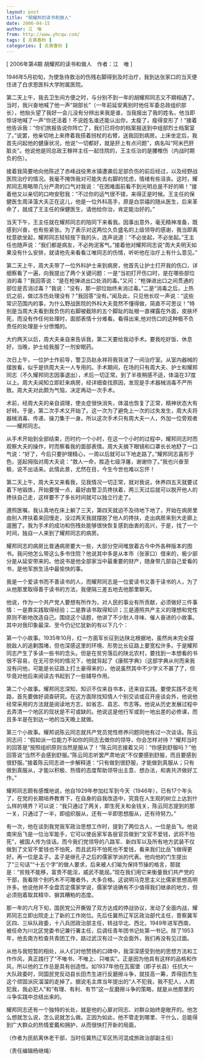 ```yaml
---
layout: post
title: "胡耀邦的读书和做人"
date: 2006-04-15
author: 江　唯
from: http://www.yhcqw.com/
tags: [ 炎黄春秋 ]
categories: [ 炎黄春秋 ]
---
```



[ 2006年第4期 胡耀邦的读书和做人　作者：江　唯 ]

1946年5月初旬，为使急待救治的伤残右脚得到及时治疗，我到达张家口的当天便住进了白求恩医科大学附属医院。


第二天上午，我去卫生间方便之时，与分别不到一年的胡耀邦同志又不期相遇了。当时，我兴奋地喊了他一声“胡部长”（一年前延安离别时他任军委总政组织部长），他抬头望了我好一会儿没有分辨出来我是谁，当我报出了我的姓名，他当即惊讶地喊了一声“你还活着！不说姓名谁还能认出你，太瘦了，瘦得变形了！”接着他告诉我：“你们旅报告说你阵亡了，我们已将你的档案报送到中组部烈士档案室了。”说罢，他亲切地上来搀着我搭着拐杖的右臂，送我回到病房。上床坐定后，我首先问起他的健康状况，他说“一切都好，就是肝上有点问题”，病名叫“阿米巴肝脏炎”。他说他是同总政王稼祥主任一起住院的，王主任治的是腰椎伤（内战时期负的伤）。


接着我简要地向他陈述了赤峰战役黑水镇遭袭后足部负伤的前后经过，以及经野战医院治疗的情况。我毫不掩饰我对可能失去右脚的忧虑，情绪有些沮丧。这时，耀邦同志用略带几分严肃的口气对我说：“在困难面前看不到光明总是不好的嘛！”接着他又以亲切的口吻安慰我：“不过你的运气很不错，来得正是时候。王主任的保健医生周泽藻大夫正在这儿，他是一位外科高手，原是白崇禧的随从医生，后来革命了，就成了王主任的保健医生，请他给你治，肯定能治好的。”


当天下午，王主任就在耀邦同志的陪同下来看我。因事出意外，毫无精神准备，既感到兴奋，也有些紧张。为了表示对这两位久负盛名的上级领导的感谢，我当即离枕意欲坐起，耀邦同志轻轻按下我的头，连声说道：“不必坐起，不必坐起。”王主任也随声说：“我们都是病友，不必拘泥客气。”接着他对耀邦同志说“周大夫明天如果没有什么安排，就请他先来看看江唯同志的伤情，听听他在治疗上有什么意见。”


第二天上午，周大夫带了一位外科护士来到病房，他首先让护士打开我的伤口，详细察看了一遍，向我提出了两个关键问题：一是“当初打开伤口时，是在哪些部位消的毒？”我回答说：“是在枪弹进出口处消的毒。”又问：“枪弹进出口之间贯通的部位是否消过毒？”我说：“没有，那一部位始终未消过毒。”二是“消毒之后，上热炕之前，做过冻伤处理没有？”我回答“没有。”闻及此，只见他长叹一声说：“这些常识范围内的事，为什么野战医院的外科大夫竟然不懂得做，简直不可思议！”特别是当周大夫看到我负伤的右脚被截除的五个脚趾的趾根一直裸露在外面，皮肤坏死，而没有作任何处理时，面部表情十分难看。看得出来,他对伤口的这种极不负责任的处理是十分愤慨的。

大约两天以后，周大夫亲自来告诉我，第二天要给我动手术。要我吃好饭、休息好。当晚，护士给我服了一剂安眠药。


次日上午，一位护士作前导，警卫员赵永祥将我背进了一间治疗室。从室内器械的摆放看，似乎是供周大夫一人专用的。手术期间，在场的只有周大夫、护士和耀邦同志（不久耀邦同志因事退出），术后一切正常。到了半夜稍感不适，体温在37度以上。周大夫闻知立即赶来病房，经详细查找原因，发现是手术器械消毒不严所致。周大夫对此颇为气恼，决定再动一次手术。


术前，经周大夫的亲自调理，使炎症很快消失，体温也恢复了正常，精神状态大有好转。于是，第二次手术又开始了。这一次为了避免上一次的过失发生，周大夫将器械消毒、传递、操刀集于一身。所以这次手术只有周大夫一人，外加一位旁观者——耀邦同志。


从手术开始到全部结束，历时约一个小时，在这一个小时的过程中，耀邦同志时而观察大夫的操作，时而察看我的面部表情。周大夫摘下眼镜和口罩长长地舒了一口气说：“好了，今后只要护理精心，一周以后就可以下地走路了。”耀邦同志喜形于色，竖起拇指对周大夫说：“救人一命，胜造七级浮屠，谢谢你了。”我也兴奋至极，说不出话来。此情此景，尤然在目，今生今世也难以忘怀！


第二天上午，周大夫又来看我，见我情况一切正常，就对我说，休养四五天就要试着下地锻炼，开始要慢一点，最好由警卫员搀扶着，两三天过后就可以脱开他人的搀扶自己走，这样要不了多长时间就可以独立行走了。


遵照医嘱，我认真地在床上躺了三天，第四天就迫不及待地下地了，开始在病房里由别人搀扶着来回慢走，没过两天我就摆脱了他人的搀扶，走出病房来到大走廊上遛圈了。我为手术的成功和伤残处能够很快恢复感到由衷的高兴，于是，找了一个时间，独自一人来到了耀邦同志的病房。


耀邦同志的病房比普通病房要大一些，大部分空间堆放着古今中外各种版本的图书。我问他怎么带这么多书住院？他说其中多是从本市（张家口）借来的，极少部分是从延安带来的。他说书是他全部家当中最重要的财产，随身带几部自己爱看的书，是他军旅生活中最愉快的事。

我是一个爱读书而不善读书的人，而耀邦同志是一位爱读书又善于读书的人，为了从他那里取得善于读书的方法，我便隔三差五地去他那里聊天。


他说，作为一个共产党人要想有所作为，对人民的事业有所贡献，必须做好三件事情：一是靠实践取得经验；二是靠读书取得知识；三是遵照共产主义的理想和党性原则不断地改造自己。围绕这个话题，他讲了不少耐人寻味、催人奋进的小故事。其中对我印象最深、至今仍记忆犹新的有以下几个：


第一个小故事。1935年10月，红一方面军长征到达陕北根据地，虽然尚未完全摆脱敌人的追剿围堵，但也深感这里的环境、形势比长征路上要宽松许多。于是耀邦同志产生了多读一些书的念头。但是在贫穷落后的陕北农村，要找到一本想看的书很不容易，在无可奈何的情况下，他就背起了《康熙字典》（这部字典从何而来我没有问他，可能是长征路上打土豪得来的）。他说虽然其中不少字义不甚了了，但毕竟对他后来阅读古书起到了一些辅导作用。


第二个小故事。耀邦同志深知，知识不仅来自书本，还来自实践。要使实践不走弯路，首先要做好调查研究。在这方面除找知情人个别交谈或召开座谈会外，他说他经常采用的方法就是阅读地方志，如省志、县志、市志等。他说从历史发展过程中去弄清一个地区的现状是不可或缺的。他说这是他行军或到一地出差的必修课，而且多半是在到达一地的当天晚上就做。


第三个小故事。耀邦说陈云同志就共产党员党性修养问题同他有过一次谈话。陈云同志问：“假如派一位能力不如你的同志去做你的领导，你会怎样对待？”耀邦当时的回答是“按照组织原则当然是服从了！”陈云同志接着又问：“你感到舒服吗？”他回答说“当然不会感到舒服。”陈云同志听罢严肃地说“不仅要感到舒服，而且要感到很舒服。”接着陈云同志进一步解释道：“只有做到很舒服，才能做到真服从；只有做到真服从，才能以积极、热情的态度帮助领导出主意、想办法，和衷共济做好工作。”


耀邦同志颇有感慨地说，他自1929年参加红军到今天（1946年），已有17个年头了，在党的长期培养教育下，在自身的自我改造中，究竟在人生观的树立上达到什么样的境界？可以说：“我只通过了两关，即生死关和金钱关，陈云同志提到的那一关，只通过了一半，即组织服从，还有一半即思想服从，还有待努力。”


有一次，他在谈到我党我军政治思想工作时，提到了两位古人，一位是岳飞。他说南宋岳飞是一位治军能手，它可以使岳家军各层官员做到“文官不爱钱，武将不怕死”，被国人传为佳话。而今我们党领导的八路军、新四军以及所有地方武装不仅做到了文官不爱钱也不怕死，而且武将不怕死也不爱钱，看来我们比岳飞做得更好。再一位是孟子。孟子是继孔子之后的儒家学派的代表。他向他的门生提出了“三句话”“十五个字”的做人要求，后来被人们喻为保持节操的格言，那就是：“贫贱不能移，富贵不能淫，威武不能屈。”现在我们用它来衡量我们共产党的干部，我看除个别朽木不可雕者外，大多合格。这说明马克思主义比儒家思想高明许多。他说他并不全盘否定儒家学说，儒家学说确有不少值得我们继承的地方，但必须抱着取其精华、摒其糟粕的态度。


那一年的六月下旬，国民党公开撕毁了双方达成的停战协议，发动了全面内战，耀邦同志立即出院走上了新的工作岗位。先后任冀热辽军区政治部代主任，晋察冀军区四、三纵队政委，十八兵团政治部主任，转战华北、西北，1949年进军西南，被任命为川北区党委书记兼行署主任，后调任青年团书记处第一书记。除了1953年，他去南方检查共青团工作，路过武汉有过一次会面外，我们再没有见过面。


从他与我短暂的相处，从人们对他赞扬的口碑中，我深深感受到他的思想方法和工作作风，真正践行了“不唯书、不唯上、只唯实”。正是因为他具有这样的品格和作风，所以他的工作总是具有创造性。如1937年他在瓦窑堡（即子长县）任抗大一大队政委时，同国民党反动县长田杰生进行反磨擦斗争，就技高一筹，弄得田杰生这个顽固派灰溜溜的走掉了。据说毛主席当年提出的“人不犯我，我不犯人，人若犯我，我必犯人”和“有理、有利、有节”这一反磨擦斗争的策略，就是从他那里的斗争实践中总结出来的。


耀邦同志还有一个独特的长处，就是他的心扉对同志、对群众始终是敞开的。他怎么想就怎么说，怎么说就怎么做。正因为如此，他不管走到哪里、干什么，总能得到广大群众的热情爱戴和拥护，从而很快打开新的局面，

（作者为民航离休老干部，当时任冀热辽军区热河混成旅政治部副主任）

（责任编辑杨继绳）


